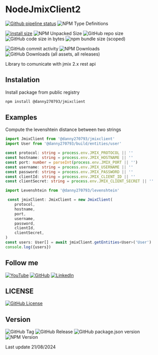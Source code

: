 # NodeJmixClient2

[![Github pipeline status](https://github.com/danny270793/NodeJmixClient/actions/workflows/releaser.yaml/badge.svg)](https://github.com/danny270793/NodeJmixClient/actions/workflows/releaser.yaml)
![NPM Type Definitions](https://img.shields.io/npm/types/@danny270793/jmixclient)

[![install size](https://packagephobia.com/badge?p=@danny270793/jmixclient)](https://packagephobia.com/result?p=@danny270793/jmixclient)
![NPM Unpacked Size](https://img.shields.io/npm/unpacked-size/@danny270793/jmixclient)
![GitHub repo size](https://img.shields.io/github/repo-size/danny270793/NodeJmixClient)
![GitHub code size in bytes](https://img.shields.io/github/languages/code-size/danny270793/NodeJmixClient)
![npm bundle size (scoped)](https://img.shields.io/bundlephobia/min/@danny270793/jmixclient)

![GitHub commit activity](https://img.shields.io/github/commit-activity/m/danny270793/NodeJmixClient)
![NPM Downloads](https://img.shields.io/npm/dy/@danny270793/jmixclient)
![GitHub Downloads (all assets, all releases)](https://img.shields.io/github/downloads/danny270793/NodeJmixClient/total)

Library to comunicate with jmix 2.x rest api

## Instalation

Install package from public registry

```bash
npm install @danny270793/jmixclient
```

## Examples

Compute the levenshtein distance between two strings

```ts
import JmixClient from '@danny270793/jmixclient'
import User from '@danny270793/build/entities/user'

const protocol: string = process.env.JMIX_PROTOCOL || ''
const hostname: string = process.env.JMIX_HOSTNAME || ''
const port: number = parseInt(process.env.JMIX_PORT || '')
const username: string = process.env.JMIX_USERNAME || ''
const password: string = process.env.JMIX_PASSWORD || ''
const clientId: string = process.env.JMIX_CLIENT_ID || ''
const clientSecret: string = process.env.JMIX_CLIENT_SECRET || ''

import Levenshtein from '@danny270793/levenshtein'

 const jmixClient: JmixClient = new JmixClient(
    protocol,
    hostname,
    port,
    username,
    password,
    clientId,
    clientSecret,
)
const users: User[] = await jmixClient.getEntities<User>('User')
console.log({users})
```

## Follow me

[![YouTube](https://img.shields.io/badge/YouTube-%23FF0000.svg?style=for-the-badge&logo=YouTube&logoColor=white)](https://www.youtube.com/channel/UC5MAQWU2s2VESTXaUo-ysgg)
[![GitHub](https://img.shields.io/badge/github-%23121011.svg?style=for-the-badge&logo=github&logoColor=white)](https://www.github.com/danny270793/)
[![LinkedIn](https://img.shields.io/badge/linkedin-%230077B5.svg?style=for-the-badge&logo=linkedin&logoColor=white)](https://www.linkedin.com/in/danny270793)

## LICENSE

[![GitHub License](https://img.shields.io/github/license/danny270793/NodeJmixClient)](license.md)

## Version

![GitHub Tag](https://img.shields.io/github/v/tag/danny270793/NodeJmixClient)
![GitHub Release](https://img.shields.io/github/v/release/danny270793/NodeJmixClient)
![GitHub package.json version](https://img.shields.io/github/package-json/v/danny270793/NodeJmixClient)
![NPM Version](https://img.shields.io/npm/v/%40danny270793%2Fjmixclient)

Last update 21/08/2024
